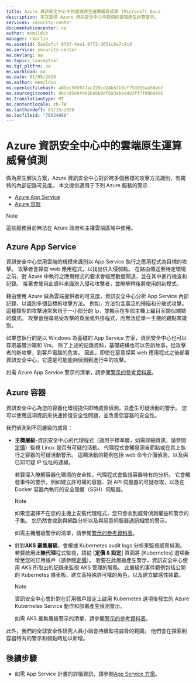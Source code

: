 ```yaml
---
title: Azure 資訊安全中心中的雲端原生運算威脅偵測 |Microsoft Docs
description: 本文提供 Azure 資訊安全中心中提供的雲端原生計算警示。
services: security-center
documentationcenter: na
author: memildin
manager: rkarlin
ms.assetid: 5aa5efcf-9f6f-4aa1-9f72-d651c6a7c9cd
ms.service: security-center
ms.devlang: na
ms.topic: conceptual
ms.tgt_pltfrm: na
ms.workload: na
ms.date: 01/05/2020
ms.author: memildin
ms.openlocfilehash: a85ec565077ac229cd24bb7b9cf753015aa56ebf
ms.sourcegitcommit: dbcc4569fde1bebb9df0a3ab6d4d3ff7f806d486
ms.translationtype: MT
ms.contentlocale: zh-TW
ms.lasthandoff: 01/15/2020
ms.locfileid: "76024866"
---
```

# <a name="threat-detection-for-cloud-native-computing-in-azure-security-center"></a>Azure 資訊安全中心中的雲端原生運算威脅偵測

做為原生解決方案，Azure 資訊安全中心對於跨多個目標的攻擊方法識別，有獨特的內部記錄可見度。 本文提供適用于下列 Azure 服務的警示：

* [Azure App Service](#app-services)
* [Azure 容器](#azure-containers) 

> [!NOTE]
> 這些服務目前無法在 Azure 政府和主權雲端區域中使用。

## Azure App Service<a name="app-services"></a>

資訊安全中心使用雲端的規模來識別以 App Service 執行之應用程式為目標的攻擊。 攻擊者會探查 web 應用程式，以找出併入侵弱點。 在路由傳送至特定環境之前，對 Azure 中執行之應用程式的要求會經歷數個閘道，並在其中進行檢查和記錄。 接著會使用此資料來識別入侵和攻擊者，並瞭解稍後將使用的新模式。

藉由使用 Azure 做為雲端提供者的可見度，資訊安全中心分析 App Service 內部記錄，以識別多個目標的攻擊方法。 例如，方法包含廣泛的掃描和分散式攻擊。 這種類型的攻擊通常來自于一小部分的 Ip，並顯示在多部主機上編目至類似端點的模式。 攻擊會搜尋易受攻擊的頁面或外掛程式，而無法從單一主機的觀點來識別。

如果您執行的是以 Windows 為基礎的 App Service 方案，資訊安全中心也可以存取基礎沙箱和 Vm。 除了上述的記錄資料，基礎結構也可以告訴故事，從攻擊者的新攻擊，到客戶電腦的危害。 因此，即使在惡意探索 web 應用程式之後部署資訊安全中心，它還是可能能夠偵測到進行中的攻擊。

如需 Azure App Service 警示的清單，請參閱[警示的參考資料表](alerts-reference.md#alerts-azureappserv)。

## Azure 容器<a name="azure-containers"></a>

資訊安全中心為您的容器化環境提供即時威脅偵測，並產生可疑活動的警示。 您可以使用這項資訊來快速修復安全性問題，並改善您容器的安全性。

我們偵測到不同層級的威脅： 

* **主機層級**-資訊安全中心的代理程式（適用于標準層，如需詳細資訊，請參閱[定價](security-center-pricing.md)）監視 Linux 是否有可疑的活動。 代理程式會觸發源自節點或在其上執行之容器的可疑活動警示。 這類活動的範例包括 web 命令介面偵測，以及與已知可疑 IP 位址的連線。

    若要深入瞭解容器化環境的安全性，代理程式會監視容器特有的分析。 它會觸發事件的警示，例如建立許可權的容器、對 API 伺服器的可疑存取，以及在 Docker 容器內執行的安全殼層（SSH）伺服器。

    >[!NOTE]
    > 如果您選擇不在您的主機上安裝代理程式，您只會收到威脅偵測權益和警示的子集。 您仍然會收到與網路分析以及與惡意伺服器通訊相關的警示。

    如需主機層級警示的清單，請參閱[警示的參考資料表](alerts-reference.md#alerts-containerhost)。


* 針對**AKS 叢集層級**，會根據 Kubernetes audit logs 分析來監視威脅偵測。 若要啟用此**無代理**程式監視，請從 [**定價 & 設定**] 頁面將 [Kubernetes] 選項新增至您的訂用帳戶（請參閱[定價](security-center-pricing.md)）。 若要在此層級產生警示，資訊安全中心使用 AKS 所取出的記錄來監視 AKS 管理的服務。 此層級的事件範例包括公開的 Kubernetes 儀表板、建立高特殊許可權的角色，以及建立敏感性裝載。

    >[!NOTE]
    > 資訊安全中心會針對在訂用帳戶設定上啟用 Kubernetes 選項後發生的 Azure Kubernetes Service 動作和部署產生偵測警示。 

    如需 AKS 叢集層級警示的清單，請參閱[警示的參考資料表](alerts-reference.md#alerts-akscluster)。

此外，我們的全球安全性研究人員小組會持續監視威脅的範圍。 他們會在探索到容器特有的警示和弱點時加以新增。

## <a name="next-steps"></a>後續步驟

* 如需 App Service 計畫的詳細資訊，請參閱[App Service 方案](https://azure.microsoft.com/pricing/details/app-service/plans/)。